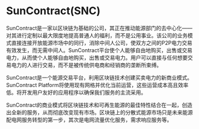 # 

# SunContract(SNC)

SunContract是一家以区块链为基础的公司，其正在推动能源部门的去中心化——对其进行定制以最大限度地提高普通人的福利，而不是公用事业。该公司的业务模式直接连接开放能源市场中的同行，消除中间人公司，使双方之间的P2P电力交易有效发生，而无需中间人。SunContract平台使个人能够自由地购买，出售或交易电力，从而使个人能够自由地购买，出售或交易电力。用户可以直接与任何想要交易电力的人进行交易，而不是被传统供电商和经销商的垄断所束缚。

SunContract是一个能源交易平台，利用区块链技术创建买卖电力的新商业模式。SunContract Platform将使用现有网格并优化当前运营，这些运营成本高且效率低。将开发用户友好的应用程序以确保我们服务的主流采用。

SunContract的商业模式将区块链技术和可再生能源的最佳特性结合在一起，创造出全新的服务，从而彻底改变现有市场。区块链上的分散式能源市场只是未来能源配电网服务转型的第一步，其次是电网流量优化服务，需求响应服务等。

